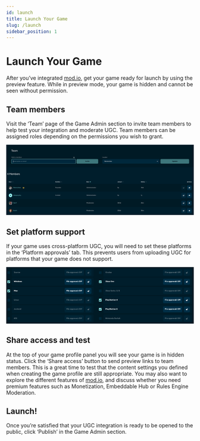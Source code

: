 ```yaml
---
id: launch
title: Launch Your Game
slug: /launch
sidebar_position: 1
---
```


# Launch Your Game

After you’ve integrated [mod.io](https://mod.io/), get your game ready for launch by using the preview feature. While in preview mode, your game is hidden and cannot be seen without permission. 

## Team members

Visit the ‘Team’ page of the Game Admin section to invite team members to help test your integration and moderate UGC. Team members can be assigned roles depending on the permissions you wish to grant.

![teams](images/teams.png)

## Set platform support

If your game uses cross-platform UGC, you will need to set these platforms in the ‘Platform approvals’ tab. This prevents users from uploading UGC for platforms that your game does not support. 

![platforms](images/platforms.png)

## Share access and test

At the top of your game profile panel you will see your game is in hidden status. Click the ‘Share access’ button to send preview links to team members. This is a great time to test that the content settings you defined when creating the game profile are still appropriate. You may also want to explore the different features of [mod.io](https://mod.io/), and discuss whether you need premium features such as Monetization, Embeddable Hub or Rules Engine Moderation. 

## Launch!

Once you’re satisfied that your UGC integration is ready to be opened to the public, click ‘Publish’ in the Game Admin section. 
